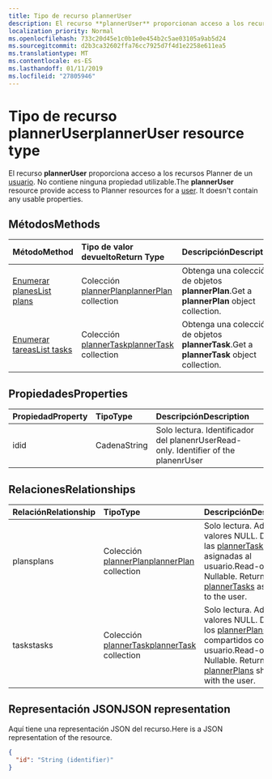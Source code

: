 ```yaml
---
title: Tipo de recurso plannerUser
description: El recurso **plannerUser** proporcionan acceso a los recursos de organizador para un usuario. No contiene todas las propiedades utilizables.
localization_priority: Normal
ms.openlocfilehash: 733c20d45e1c0b1e0e454b2c5ae03105a9ab5d24
ms.sourcegitcommit: d2b3ca32602ffa76cc7925d7f4d1e2258e611ea5
ms.translationtype: MT
ms.contentlocale: es-ES
ms.lasthandoff: 01/11/2019
ms.locfileid: "27805946"
---
```

# <a name="planneruser-resource-type"></a><span data-ttu-id="114f1-104">Tipo de recurso plannerUser</span><span class="sxs-lookup"><span data-stu-id="114f1-104">plannerUser resource type</span></span>

<span data-ttu-id="114f1-p102">El recurso **plannerUser** proporciona acceso a los recursos Planner de un [usuario](user.md). No contiene ninguna propiedad utilizable.</span><span class="sxs-lookup"><span data-stu-id="114f1-p102">The **plannerUser** resource provide access to Planner resources for a [user](user.md). It doesn't contain any usable properties.</span></span>


## <a name="methods"></a><span data-ttu-id="114f1-107">Métodos</span><span class="sxs-lookup"><span data-stu-id="114f1-107">Methods</span></span>

| <span data-ttu-id="114f1-108">Método</span><span class="sxs-lookup"><span data-stu-id="114f1-108">Method</span></span>           | <span data-ttu-id="114f1-109">Tipo de valor devuelto</span><span class="sxs-lookup"><span data-stu-id="114f1-109">Return Type</span></span>    |<span data-ttu-id="114f1-110">Descripción</span><span class="sxs-lookup"><span data-stu-id="114f1-110">Description</span></span>|
|:---------------|:--------|:----------|
|[<span data-ttu-id="114f1-111">Enumerar planes</span><span class="sxs-lookup"><span data-stu-id="114f1-111">List plans</span></span>](../api/planneruser-list-plans.md) |<span data-ttu-id="114f1-112">Colección [plannerPlan](plannerplan.md)</span><span class="sxs-lookup"><span data-stu-id="114f1-112">[plannerPlan](plannerplan.md) collection</span></span>| <span data-ttu-id="114f1-113">Obtenga una colección de objetos **plannerPlan**.</span><span class="sxs-lookup"><span data-stu-id="114f1-113">Get a **plannerPlan** object collection.</span></span>|
|[<span data-ttu-id="114f1-114">Enumerar tareas</span><span class="sxs-lookup"><span data-stu-id="114f1-114">List tasks</span></span>](../api/planneruser-list-tasks.md) |<span data-ttu-id="114f1-115">Colección [plannerTask](plannertask.md)</span><span class="sxs-lookup"><span data-stu-id="114f1-115">[plannerTask](plannertask.md) collection</span></span>| <span data-ttu-id="114f1-116">Obtenga una colección de objetos **plannerTask**.</span><span class="sxs-lookup"><span data-stu-id="114f1-116">Get a **plannerTask** object collection.</span></span>|

## <a name="properties"></a><span data-ttu-id="114f1-117">Propiedades</span><span class="sxs-lookup"><span data-stu-id="114f1-117">Properties</span></span>
| <span data-ttu-id="114f1-118">Propiedad</span><span class="sxs-lookup"><span data-stu-id="114f1-118">Property</span></span>     | <span data-ttu-id="114f1-119">Tipo</span><span class="sxs-lookup"><span data-stu-id="114f1-119">Type</span></span>   |<span data-ttu-id="114f1-120">Descripción</span><span class="sxs-lookup"><span data-stu-id="114f1-120">Description</span></span>|
|:---------------|:--------|:----------|
|<span data-ttu-id="114f1-121">id</span><span class="sxs-lookup"><span data-stu-id="114f1-121">id</span></span>|<span data-ttu-id="114f1-122">Cadena</span><span class="sxs-lookup"><span data-stu-id="114f1-122">String</span></span>| <span data-ttu-id="114f1-p103">Solo lectura. Identificador del planenrUser</span><span class="sxs-lookup"><span data-stu-id="114f1-p103">Read-only. Identifier of the planenrUser</span></span>|

## <a name="relationships"></a><span data-ttu-id="114f1-125">Relaciones</span><span class="sxs-lookup"><span data-stu-id="114f1-125">Relationships</span></span>
| <span data-ttu-id="114f1-126">Relación</span><span class="sxs-lookup"><span data-stu-id="114f1-126">Relationship</span></span> | <span data-ttu-id="114f1-127">Tipo</span><span class="sxs-lookup"><span data-stu-id="114f1-127">Type</span></span>   |<span data-ttu-id="114f1-128">Descripción</span><span class="sxs-lookup"><span data-stu-id="114f1-128">Description</span></span>|
|:---------------|:--------|:----------|
|<span data-ttu-id="114f1-129">plans</span><span class="sxs-lookup"><span data-stu-id="114f1-129">plans</span></span>|<span data-ttu-id="114f1-130">Colección [plannerPlan](plannerplan.md)</span><span class="sxs-lookup"><span data-stu-id="114f1-130">[plannerPlan](plannerplan.md) collection</span></span>| <span data-ttu-id="114f1-p104">Solo lectura. Admite valores NULL. Devuelve las [plannerTasks](plannertask.md) asignadas al usuario.</span><span class="sxs-lookup"><span data-stu-id="114f1-p104">Read-only. Nullable. Returns the [plannerTasks](plannertask.md) assigned to the user.</span></span>|
|<span data-ttu-id="114f1-134">tasks</span><span class="sxs-lookup"><span data-stu-id="114f1-134">tasks</span></span>|<span data-ttu-id="114f1-135">Colección [plannerTask](plannertask.md)</span><span class="sxs-lookup"><span data-stu-id="114f1-135">[plannerTask](plannertask.md) collection</span></span>| <span data-ttu-id="114f1-p105">Solo lectura. Admite valores NULL. Devuelve los [plannerPlans](plannerplan.md) compartidos con el usuario.</span><span class="sxs-lookup"><span data-stu-id="114f1-p105">Read-only. Nullable. Returns the [plannerPlans](plannerplan.md) shared with the user.</span></span>|

## <a name="json-representation"></a><span data-ttu-id="114f1-139">Representación JSON</span><span class="sxs-lookup"><span data-stu-id="114f1-139">JSON representation</span></span>
<span data-ttu-id="114f1-140">Aquí tiene una representación JSON del recurso.</span><span class="sxs-lookup"><span data-stu-id="114f1-140">Here is a JSON representation of the resource.</span></span>

<!-- {
  "blockType": "resource",
  "baseType": "microsoft.graph.entity",
  "optionalProperties": [

  ],
  "@odata.type": "microsoft.graph.plannerUser"
}-->

```json
{
  "id": "String (identifier)"
}

```

<!-- uuid: 8fcb5dbc-d5aa-4681-8e31-b001d5168d79
2015-10-25 14:57:30 UTC -->
<!-- {
  "type": "#page.annotation",
  "description": "plannerUser resource",
  "keywords": "",
  "section": "documentation",
  "tocPath": ""
}-->
